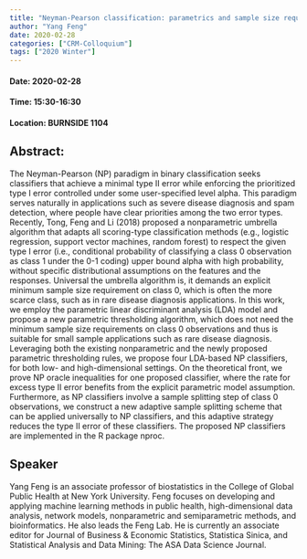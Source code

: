 ```yaml
---
title: "Neyman-Pearson classification: parametrics and sample size requirement"
author: "Yang Feng"
date: 2020-02-28
categories: ["CRM-Colloquium"]
tags: ["2020 Winter"]
---
```


#### Date: 2020-02-28
#### Time: 15:30-16:30
#### Location: BURNSIDE 1104

## Abstract:

The Neyman-Pearson (NP) paradigm in binary classification seeks classifiers that achieve a minimal type II error while enforcing the prioritized type I error controlled under some user-specified level alpha. This paradigm serves naturally in applications such as severe disease diagnosis and spam detection, where people have clear priorities among the two error types. Recently, Tong, Feng and Li (2018) proposed a nonparametric umbrella algorithm that adapts all scoring-type classification methods (e.g., logistic regression, support vector machines, random forest) to respect the given type I error (i.e., conditional probability of classifying a class 0 observation as class 1 under the 0-1 coding) upper bound alpha with high probability, without specific distributional assumptions on the features and the responses. Universal the umbrella algorithm is, it demands an explicit minimum sample size requirement on class 0, which is often the more scarce class, such as in rare disease diagnosis applications. In this work, we employ the parametric linear discriminant analysis (LDA) model and propose a new parametric thresholding algorithm, which does not need the minimum sample size requirements on class 0 observations and thus is suitable for small sample applications such as rare disease diagnosis. Leveraging both the existing nonparametric and the newly proposed parametric thresholding rules, we propose four LDA-based NP classifiers, for both low- and high-dimensional settings. On the theoretical front, we prove NP oracle inequalities for one proposed classifier, where the rate for excess type II error benefits from the explicit parametric model assumption. Furthermore, as NP classifiers involve a sample splitting step of class 0 observations,  we construct a new adaptive sample splitting scheme that can be applied universally to NP classifiers, and this adaptive strategy reduces the type II error of these classifiers. The proposed NP classifiers are implemented in the R package nproc.  

## Speaker

Yang Feng is an associate professor of biostatistics in the College of Global Public Health at New York University. Feng focuses on developing and applying machine learning methods in public health, high-dimensional data analysis, network models, nonparametric and semiparametric methods, and bioinformatics. He also leads the Feng Lab. He is currently an associate editor for Journal of Business & Economic Statistics, Statistica Sinica, and Statistical Analysis and Data Mining: The ASA Data Science Journal.